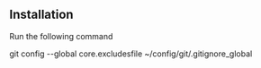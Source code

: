 

## Installation

Run the following command 

git config --global core.excludesfile ~/config/git/.gitignore_global



